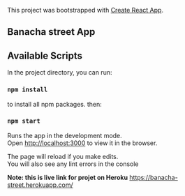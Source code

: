 This project was bootstrapped with [Create React App](https://github.com/facebook/create-react-app).

## Banacha street App

## Available Scripts

In the project directory, you can run:

### `npm install`
to install all npm packages. then:

### `npm start`

Runs the app in the development mode.<br />
Open [http://localhost:3000](http://localhost:3000) to view it in the browser.

The page will reload if you make edits.<br />
You will also see any lint errors in the console


**Note: this is live link for projet on Heroku**
https://banacha-street.herokuapp.com/
